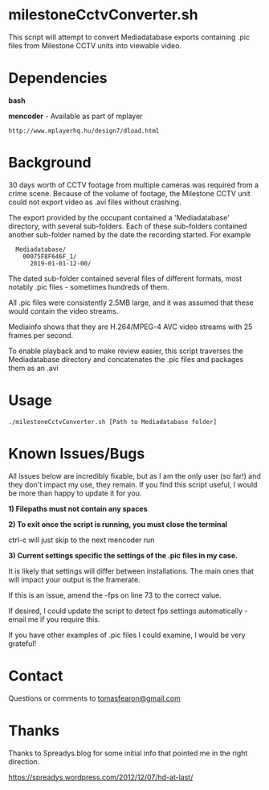 milestoneCctvConverter.sh
===============================
This script will attempt to convert Mediadatabase exports containing .pic files from Milestone CCTV units into viewable video.

Dependencies
===============================
**bash**

**mencoder** - Available as part of mplayer

	http://www.mplayerhq.hu/design7/dload.html

Background
===============================
30 days worth of CCTV footage from multiple cameras was required from a crime scene. Because of the volume of footage, the Milestone CCTV unit could not export video as .avi files without crashing. 

The export provided by the occupant contained a 'Mediadatabase' directory, with several sub-folders. Each of these sub-folders contained another sub-folder named by the date the recording started. For example

	  Mediadatabase/
		00075F8F646F_1/
		  2019-01-01-12-00/

The dated sub-folder contained several files of different formats, most notably .pic files - sometimes hundreds of them.

All .pic files were consistently 2.5MB large, and it was assumed that these would contain the video streams.

Mediainfo shows that they are H.264/MPEG-4 AVC video streams with 25 frames per second. 

To enable playback and to make review easier, this script traverses the Mediadatabase directory and concatenates the .pic files and packages them as an .avi

Usage
===============================
	./milestoneCctvConverter.sh [Path to Mediadatabase folder]

Known Issues/Bugs
===============================
All issues below are incredibly fixable, but as I am the only user (so far!) and they don't impact my use, they remain.
If you find this script useful, I would be more than happy to update it for you. 

**1) Filepaths must not contain any spaces**

**2) To exit once the script is running, you must close the terminal**

ctrl-c will just skip to the next mencoder run
	
**3) Current settings specific the settings of the .pic files in my case.**

It is likely that settings will differ between installations. The main ones that will impact your output is the framerate.

If this is an issue, amend the -fps on line 73 to the correct value.

If desired, I could update the script to detect fps settings automatically - email me if you require this.

If you have other examples of .pic files I could examine, I would be very grateful!

Contact
===============================
Questions or comments to tomasfearon@gmail.com


Thanks
===============================
Thanks to Spreadys.blog for some initial info that pointed me in the right direction. 

https://spreadys.wordpress.com/2012/12/07/hd-at-last/
